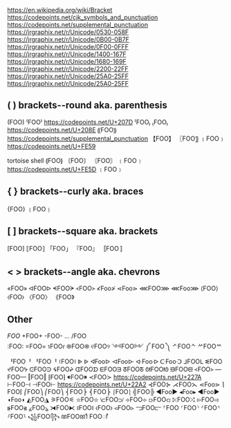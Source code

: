 
https://en.wikipedia.org/wiki/Bracket
https://codepoints.net/cjk_symbols_and_punctuation
https://codepoints.net/supplemental_punctuation
https://jrgraphix.net/r/Unicode/0530-058F
https://jrgraphix.net/r/Unicode/0B00-0B7F
https://jrgraphix.net/r/Unicode/0F00-0FFF
https://jrgraphix.net/r/Unicode/1400-167F
https://jrgraphix.net/r/Unicode/1680-169F
https://jrgraphix.net/r/Unicode/2200-22FF
https://jrgraphix.net/r/Unicode/25A0-25FF
https://jrgraphix.net/r/Unicode/25A0-25FF



## ( ) brackets--round aka. parenthesis
(FOO)
⁽FOO⁾  https://codepoints.net/U+207D
⁽FOO₎
₍FOO₎  https://codepoints.net/U+208E
⸨FOO⸩  https://codepoints.net/supplemental_punctuation
【FOO】
〖FOO〗
﹙FOO﹚ https://codepoints.net/U+FE59

tortoise shell
⟬FOO⟭
〔FOO〕
〘FOO〙
﹝FOO﹞ https://codepoints.net/U+FE5D
﹝FOO﹞


## { } brackets--curly aka. braces
{FOO}
﹛FOO﹜


## [ ] brackets--square aka. brackets
[FOO]
⟦FOO⟧
「FOO」
『FOO』
〚FOO〛


## < > brackets--angle aka. chevrons
<FOO></FOO>
«FOO»
ᐊFOOᐅ
ᗕFOOᗒ
᚜FOO᚛
≮Foo≯
⋖Foo⋗
⋘FOO⋙
⋘Foo⋙
⟨FOO⟩
⧼FOO⧽
〈FOO〉
《FOO》



## Other
*FOO*
+FOO+
-FOO-
...
/FOO\
:FOO:
=FOO=
ɿFOOɾ
֍FOO֎
୧FOO୨
༺FOO༻
༼ FOO ༽
ᄼFOOᄾ
ᄽFOOᄿ
ᅣFOOᅧ
ᅧFOOᅣ
፤FOO፤
ᐈ
ᐉ
ᐊFooᐅ
ᐗFooᐓ
ᐘFooᐒ
ᑢFooᑝ
ᒧFOOᒪ
ᓬFOO
ᔪFOOᔭ
ᕮFOOᕭ
ᖧFOOᖨ
ᗧFOOᗤ
ᗴFOOᗱ
ᘔFOOᘕ
ᘛFOOᘚ
ᙣFOOᙦ
᚜FOO᚛
—FOO—
‖FOO‖
⁅FOO⁆
⁌FOO⁍
≺FOO≻  https://codepoints.net/U+227A
⊢FOO⊣
⊣FOO⊢ https://codepoints.net/U+22A2
⊰FOO⊱
⋌FOO⋋
⋖Foo⋗
⌉FOO⌈
⎛FOO⎞
⎛FOO⎞
⎨FOO⎬
⎨FOO⎬
⎰FOO⎱
╣FOO╠
◀Foo▶
◂Foo▸
◄Foo►
◖Foo◗
◭FOO◮
⚞FOO⚟
⛦FOO⛥
⟈FOO⟉
⟢FOO⟣
⟥FOO⟤
⤪FOO⤮
⥢FOO⥤
⦕FOO⦖
⦤FOO⦥
⧕FOO⧔
⧛FOO⧚
⧼FOO⧽
⪦FOO⪧
⫎FOO⫍
⸀FOO
⸂FOO⸃
⸄FOO⸅
⸉FOO⸊
꧁FOO꧂
ꫧFOOꫧ
ꫮFOOꫯ

